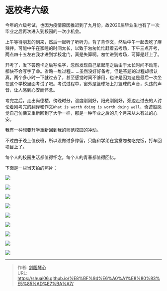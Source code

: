 # 返校考六级


  今年的六级考试，也因为疫情原因推迟到了九月份，故2020届毕业生也有了一次毕业之后再次进入到校园的一次小机会。

  上午等待朋友的到来，然后一起听了听听力，背了背作文，然后中午一起去吃了麻辣拌。可能中午在家睡的时间太长，以致于匆匆忙忙赶着去考场，下午三点开考，两点四十五左右我才进到学校北门，真是失算啊。匆忙进到考场，可算是赶上了。

  开考了，发下答题卡之后写名字，忽然发现自己拿起笔之后由于太长时间不动笔，都快不会写字了:smile:。省略一堆过程... ...虽然没好好备考，但是答题的过程却很认真，两个多小时一下就过去了，甚至感觉时间不够用，也许是因为这是最后一次坐在这个学校里面考试了吧。考试过程中，窗外是篮球场上打篮球的声音，久违的声音，让人感到心安而怀念。

考完之后，走出尚德楼，傍晚时分，温度刚刚好，阳光刚刚好，旁边走过去的人讨论着刚考完的翻译和作文`What is worth doing is worth doing well`，奇迹般感觉自己仿佛又重新回到了大学一样，那是一种毕业之后的几个月来从未有过的心安。

我有一种想要升学重新回到我的师范校园的冲动。

不过由于晚上值夜班，所以没做过多停留，只能和学弟在食堂匆匆吃完饭，打车回项目上了。

每个人的校园生活都值得怀念，每个人的青春都值得回忆。



下面是一些当天拍的照片：

<img src="http://image.geoer.cn/xuexiao1%20%281%29.jpg"></img>

<img src="http://image.geoer.cn/xuexiao1%20%282%29.jpg"></img>

<img src="http://image.geoer.cn/xuexiao1%20%283%29.jpg"></img>

<img src="http://image.geoer.cn/xuexiao1%20%284%29.jpg"></img>

<img src="http://image.geoer.cn/xuexiao1%20%285%29.jpg"></img>

<img src="http://image.geoer.cn/xuexiao1%20%286%29.jpg"></img>

<img src="http://image.geoer.cn/xuexiao1%20%287%29.jpg"></img>

<img src="http://image.geoer.cn/xuexiao1%20%288%29.jpg"></img>

<img src="http://image.geoer.cn/yh.png"></img>


---

> 作者: [剑胆琴心](http://shuai06.github.io)  
> URL: https://shuai06.github.io/%E8%BF%94%E6%A0%A1%E8%80%83%E5%85%AD%E7%BA%A7/  

